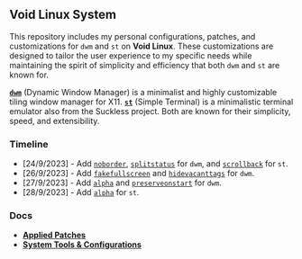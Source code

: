 ## Void Linux System

This repository includes my personal configurations, patches, and customizations for `dwm` and `st` on **Void Linux**. These customizations are designed to tailor the user experience to my specific needs while maintaining the spirit of simplicity and efficiency that both `dwm` and `st` are known for.

**[`dwm`](https://st.suckless.org/)** (Dynamic Window Manager) is a minimalist and highly customizable tiling window manager for X11. **[`st`](https://dwm.suckless.org/)** (Simple Terminal) is a minimalistic terminal emulator also from the Suckless project. Both are known for their simplicity, speed, and extensibility.

### Timeline

- [24/9/2023] - Add [`noborder`](https://dwm.suckless.org/patches/noborder/), [`splitstatus`](https://dwm.suckless.org/patches/splitstatus/) for `dwm`, and [`scrollback`](https://st.suckless.org/patches/scrollback/) for `st`.
- [26/9/2023] - Add [`fakefullscreen`](https://dwm.suckless.org/patches/fakefullscreen/) and [`hidevacanttags`](https://dwm.suckless.org/patches/hide_vacant_tags/) for `dwm`.
- [27/9/2023] - Add [`alpha`](https://dwm.suckless.org/patches/alpha/) and [`preserveonstart`](https://dwm.suckless.org/patches/preserveonrestart/) for `dwm`.
- [28/9/2023] - Add [`alpha`](https://st.suckless.org/patches/alpha/) for `st`.

### Docs

- **[Applied Patches](patches/README.md)**
- **[System Tools & Configurations](configurations/README.md)**
